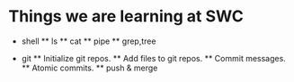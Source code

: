 Things we are learning at SWC
=============================

* shell
** ls
** cat
** pipe
** grep,tree

* git
** Initialize git repos.
** Add files to git repos.
** Commit messages.
** Atomic commits.
** push & merge
